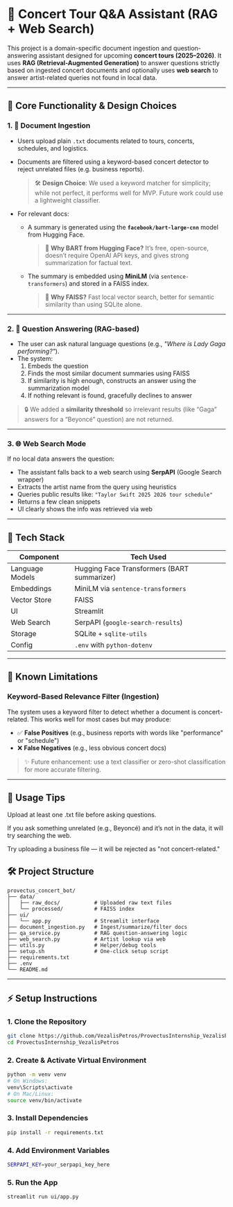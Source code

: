 # 🎵 Concert Tour Q&A Assistant (RAG + Web Search)

This project is a domain-specific document ingestion and question-answering assistant designed for upcoming **concert tours (2025–2026)**. It uses **RAG (Retrieval-Augmented Generation)** to answer questions strictly based on ingested concert documents and optionally uses **web search** to answer artist-related queries not found in local data.

---


## 🔄 Core Functionality & Design Choices

### 1. 📄 Document Ingestion

- Users upload plain `.txt` documents related to tours, concerts, schedules, and logistics.
- Documents are filtered using a keyword-based concert detector to reject unrelated files (e.g. business reports).  
  > 🛠 **Design Choice**: We used a keyword matcher for simplicity; while not perfect, it performs well for MVP. Future work could use a lightweight classifier.

- For relevant docs:
  - A summary is generated using the **`facebook/bart-large-cnn`** model from Hugging Face.
    > 🧠 **Why BART from Hugging Face?** It’s free, open-source, doesn’t require OpenAI API keys, and gives strong summarization for factual text.

  - The summary is embedded using **MiniLM** (via `sentence-transformers`) and stored in a FAISS index.
    > 💾 **Why FAISS?** Fast local vector search, better for semantic similarity than using SQLite alone.

---

### 2. 🤔 Question Answering (RAG-based)

- The user can ask natural language questions (e.g., *"Where is Lady Gaga performing?"*).
- The system:
  1. Embeds the question
  2. Finds the most similar document summaries using FAISS
  3. If similarity is high enough, constructs an answer using the summarization model
  4. If nothing relevant is found, gracefully declines to answer

> 🔒 We added a **similarity threshold** so irrelevant results (like “Gaga” answers for a “Beyoncé” question) are not returned.

---

### 3. 🌐 Web Search Mode

If no local data answers the question:
- The assistant falls back to a web search using **SerpAPI** (Google Search wrapper)
- Extracts the artist name from the query using heuristics
- Queries public results like: `"Taylor Swift 2025 2026 tour schedule"`
- Returns a few clean snippets
- UI clearly shows the info was retrieved via web

---

## 🎨 Tech Stack

| Component       | Tech Used |
|----------------|-----------|
| Language Models| Hugging Face Transformers (BART summarizer) |
| Embeddings     | MiniLM via `sentence-transformers` |
| Vector Store   | FAISS     |
| UI             | Streamlit |
| Web Search     | SerpAPI (`google-search-results`) |
| Storage        | SQLite + `sqlite-utils` |
| Config         | `.env` with `python-dotenv` |

---

## 🚫 Known Limitations

### Keyword-Based Relevance Filter (Ingestion)
The system uses a keyword filter to detect whether a document is concert-related. This works well for most cases but may produce:
- ✅ **False Positives** (e.g., business reports with words like "performance" or "schedule")
- ❌ **False Negatives** (e.g., less obvious concert docs)

> ✨ Future enhancement: use a text classifier or zero-shot classification for more accurate filtering.

---

## 🧪 Usage Tips
Upload at least one .txt file before asking questions.

If you ask something unrelated (e.g., Beyoncé) and it’s not in the data, it will try searching the web.

Try uploading a business file — it will be rejected as "not concert-related."

## 🛠️ Project Structure

```plaintext
provectus_concert_bot/
├── data/
│   ├── raw_docs/           # Uploaded raw text files
│   └── processed/          # FAISS index
├── ui/
│   └── app.py              # Streamlit interface
├── document_ingestion.py   # Ingest/summarize/filter docs
├── qa_service.py           # RAG question-answering logic
├── web_search.py           # Artist lookup via web
├── utils.py                # Helper/debug tools
├── setup.sh                # One-click setup script
├── requirements.txt
├── .env
└── README.md
```
---

## ⚡ Setup Instructions

### 1. Clone the Repository
```bash
git clone https://github.com/VezalisPetros/ProvectusInternship_VezalisPetros.git
cd ProvectusInternship_VezalisPetros
```
### 2.  Create & Activate Virtual Environment
```bash
python -m venv venv
# On Windows:
venv\Scripts\activate
# On Mac/Linux:
source venv/bin/activate
```
### 3.  Install Dependencies
```bash
pip install -r requirements.txt
```
### 4. Add Environment Variables
```bash
SERPAPI_KEY=your_serpapi_key_here
```
### 5. Run the App
```bash
streamlit run ui/app.py
```


